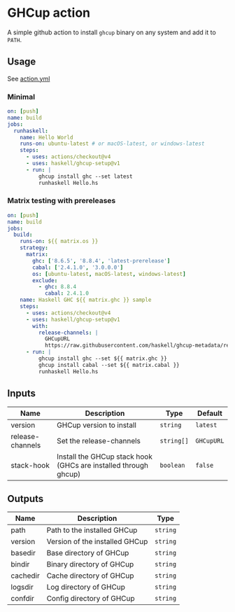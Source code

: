 # GHCup action

A simple github action to install `ghcup` binary on any system and
add it to `PATH`.

## Usage

See [action.yml](action.yml)

### Minimal

```yml
on: [push]
name: build
jobs:
  runhaskell:
    name: Hello World
    runs-on: ubuntu-latest # or macOS-latest, or windows-latest
    steps:
      - uses: actions/checkout@v4
      - uses: haskell/ghcup-setup@v1
      - run: |
          ghcup install ghc --set latest
          runhaskell Hello.hs
```

### Matrix testing with prereleases

```yml
on: [push]
name: build
jobs:
  build:
    runs-on: ${{ matrix.os }}
    strategy:
      matrix:
        ghc: ['8.6.5', '8.8.4', 'latest-prerelease']
        cabal: ['2.4.1.0', '3.0.0.0']
        os: [ubuntu-latest, macOS-latest, windows-latest]
        exclude:
          - ghc: 8.8.4
            cabal: 2.4.1.0
    name: Haskell GHC ${{ matrix.ghc }} sample
    steps:
      - uses: actions/checkout@v4
      - uses: haskell/ghcup-setup@v1
        with:
          release-channels: |
            GHCupURL
            https://raw.githubusercontent.com/haskell/ghcup-metadata/refs/heads/master/ghcup-prereleases-0.0.8.yaml
      - run: |
          ghcup install ghc --set ${{ matrix.ghc }}
          ghcup install cabal --set ${{ matrix.cabal }}
          runhaskell Hello.hs
```

## Inputs

| Name             | Description                                                     | Type       | Default    |
|------------------|-----------------------------------------------------------------|------------|------------|
| version          | GHCup version to install                                        | `string`   | `latest`   |
| release-channels | Set the release-channels                                        | `string[]` | `GHCupURL` |
| stack-hook       | Install the GHCup stack hook (GHCs are installed through ghcup) | `boolean`  | `false`    |

## Outputs

| Name     | Description                    | Type     |
|----------|--------------------------------|----------|
| path     | Path to the installed GHCup    | `string` |
| version  | Version of the installed GHCup | `string` |
| basedir  | Base directory of GHCup        | `string` |
| bindir   | Binary directory of GHCup      | `string` |
| cachedir | Cache directory of GHCup       | `string` |
| logsdir  | Log directory of GHCup         | `string` |
| confdir  | Config directory of GHCup      | `string` |

